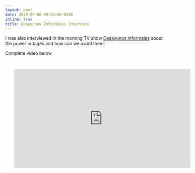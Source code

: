 ```yaml
---
layout: post
date: 2025-05-06 09:30:00-0300
inline: true
title: Desayunos Informales Interview
---
```


I was also interviewed in the morning TV show [Desayunos Informales](https://www.teledoce.com/programa/desayunos-informales/) about the power outages and how can we avoid them.

Complete video below

<div style="padding:2em">
<iframe width="560" height="315" src="https://www.youtube.com/embed/50ULGWB6ywU?si=PKqGFDYc9gO0sFoe" title="YouTube video player" frameborder="0" allow="accelerometer; autoplay; clipboard-write; encrypted-media; gyroscope; picture-in-picture; web-share" referrerpolicy="strict-origin-when-cross-origin" allowfullscreen></iframe>
</div>

